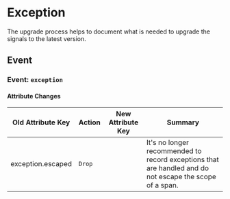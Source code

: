 <!-- NOTE: THIS FILE IS AUTOGENERATED. DO NOT EDIT BY HAND. -->
<!-- see templates/registry/markdown/attribute_namespace.md.j2 -->

# Exception

The upgrade process helps to document what is needed to upgrade the signals to the latest version.

## Event

### Event: `exception`

#### Attribute Changes

| Old Attribute Key | Action | New Attribute Key | Summary |
| --- | --- | --- | --- |
| exception.escaped | `Drop` |  | It's no longer recommended to record exceptions that are handled and do not escape the scope of a span. |
